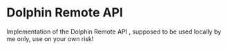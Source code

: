 # Dolphin Remote API 

Implementation of the Dolphin Remote API , supposed to be used locally by me only, use on your own risk! 
